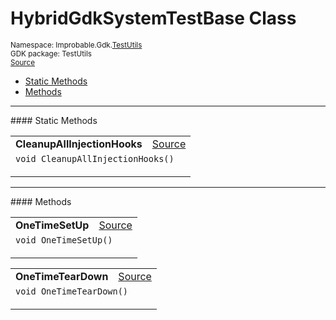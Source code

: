 
# HybridGdkSystemTestBase Class
<sup>
Namespace: Improbable.Gdk.<a href="{{urlRoot}}/api/test-utils-index">TestUtils</a><br/>
GDK package: TestUtils<br/>
<a href="https://www.github.com/spatialos/gdk-for-unity/blob/0.2.0/workers/unity/Packages/com.improbable.gdk.testutils/HybridGdkSystemTestBase.cs/#L9">Source</a>
<style>
a code {
                    padding: 0em 0.25em!important;
}
code {
                    background-color: #ffffff!important;
}
</style>
</sup>
<nav id="pageToc" class="page-toc"><ul><li><a href="#static-methods">Static Methods</a>
<li><a href="#methods">Methods</a>
</ul></nav>











</p>
<hr style="width:100%; border-top-color:#d8d8d8" />
#### Static Methods


</p>




<table width="100%">
    <tr>
        <td style="border-right:none"><b>CleanupAllInjectionHooks</b></td>
        <td style="border-left:none; text-align:right"><a href="https://www.github.com/spatialos/gdk-for-unity/blob/0.2.0/workers/unity/Packages/com.improbable.gdk.testutils/HybridGdkSystemTestBase.cs/#L47">Source</a></td>
    </tr>
    <tr>
        <td colspan="2">
<code>void CleanupAllInjectionHooks()</code></p>






</td>
    </tr>
</table>





</p>
<hr style="width:100%; border-top-color:#d8d8d8" />
#### Methods


</p>




<table width="100%">
    <tr>
        <td style="border-right:none"><b>OneTimeSetUp</b></td>
        <td style="border-left:none; text-align:right"><a href="https://www.github.com/spatialos/gdk-for-unity/blob/0.2.0/workers/unity/Packages/com.improbable.gdk.testutils/HybridGdkSystemTestBase.cs/#L25">Source</a></td>
    </tr>
    <tr>
        <td colspan="2">
<code>void OneTimeSetUp()</code></p>






</td>
    </tr>
</table>


<table width="100%">
    <tr>
        <td style="border-right:none"><b>OneTimeTearDown</b></td>
        <td style="border-left:none; text-align:right"><a href="https://www.github.com/spatialos/gdk-for-unity/blob/0.2.0/workers/unity/Packages/com.improbable.gdk.testutils/HybridGdkSystemTestBase.cs/#L40">Source</a></td>
    </tr>
    <tr>
        <td colspan="2">
<code>void OneTimeTearDown()</code></p>






</td>
    </tr>
</table>





